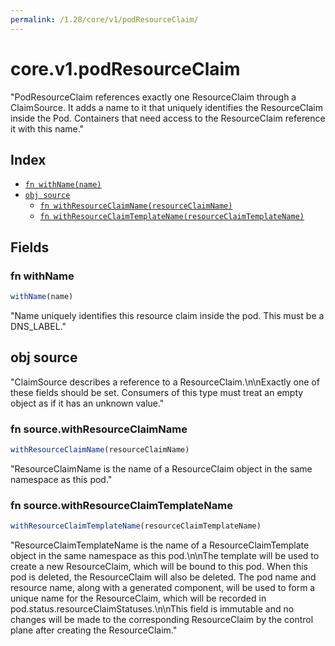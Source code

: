 ```yaml
---
permalink: /1.28/core/v1/podResourceClaim/
---
```


# core.v1.podResourceClaim

"PodResourceClaim references exactly one ResourceClaim through a ClaimSource. It adds a name to it that uniquely identifies the ResourceClaim inside the Pod. Containers that need access to the ResourceClaim reference it with this name."

## Index

* [`fn withName(name)`](#fn-withname)
* [`obj source`](#obj-source)
  * [`fn withResourceClaimName(resourceClaimName)`](#fn-sourcewithresourceclaimname)
  * [`fn withResourceClaimTemplateName(resourceClaimTemplateName)`](#fn-sourcewithresourceclaimtemplatename)

## Fields

### fn withName

```ts
withName(name)
```

"Name uniquely identifies this resource claim inside the pod. This must be a DNS_LABEL."

## obj source

"ClaimSource describes a reference to a ResourceClaim.\n\nExactly one of these fields should be set.  Consumers of this type must treat an empty object as if it has an unknown value."

### fn source.withResourceClaimName

```ts
withResourceClaimName(resourceClaimName)
```

"ResourceClaimName is the name of a ResourceClaim object in the same namespace as this pod."

### fn source.withResourceClaimTemplateName

```ts
withResourceClaimTemplateName(resourceClaimTemplateName)
```

"ResourceClaimTemplateName is the name of a ResourceClaimTemplate object in the same namespace as this pod.\n\nThe template will be used to create a new ResourceClaim, which will be bound to this pod. When this pod is deleted, the ResourceClaim will also be deleted. The pod name and resource name, along with a generated component, will be used to form a unique name for the ResourceClaim, which will be recorded in pod.status.resourceClaimStatuses.\n\nThis field is immutable and no changes will be made to the corresponding ResourceClaim by the control plane after creating the ResourceClaim."